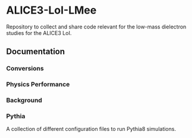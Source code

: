 # ALICE3-LoI-LMee

Repository to collect and share code relevant for the low-mass dielectron studies for the ALICE3 LoI.

## Documentation

### Conversions

### Physics Performance

### Background

### Pythia
A collection of different configuration files to run Pythia8 simulations.
